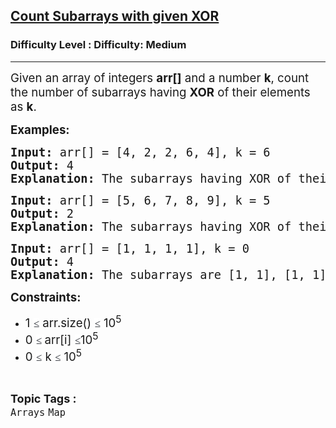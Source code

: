 <h2><a href="https://www.geeksforgeeks.org/problems/count-subarray-with-given-xor/1">Count Subarrays with given XOR</a></h2><h3>Difficulty Level : Difficulty: Medium</h3><hr><div class="problems_problem_content__Xm_eO" bis_skin_checked="1"><p><span style="font-size: 14pt;">Given an array of integers <strong>arr[]</strong> and a number <strong>k</strong>, count the number of subarrays having <strong>XOR</strong> of their elements as <strong>k</strong>.</span></p>
<p><span style="font-size: 14pt;"><strong>Examples:&nbsp;<br></strong></span></p>
<pre><span style="font-size: 14pt;"><strong>Input:</strong> arr[] = [4, 2, 2, 6, 4], k = 6</span><br><span style="font-size: 14pt;"><strong>Output:</strong> 4</span><br><span style="font-size: 14pt;"><strong>Explanation:</strong> The subarrays having XOR of their elements as 6 are [4, 2], [4, 2, 2, 6, 4], [2, 2, 6], and [6]. Hence, the answer is 4.</span></pre>
<pre><span style="font-size: 14pt;"><strong>Input:</strong> arr[] = [5, 6, 7, 8, 9], k = 5</span><br><span style="font-size: 14pt;"><strong>Output:</strong> 2</span><br><span style="font-size: 14pt;"><strong>Explanation:</strong> The subarrays having XOR of their elements as 5 are [5] and [5, 6, 7, 8, 9]. Hence, the answer is 2.</span></pre>
<pre><span style="font-size: 14pt;"><strong>Input:</strong> arr[] = [1, 1, 1, 1], k = 0</span><br><span style="font-size: 14pt;"><strong>Output:</strong> 4</span><br><span style="font-size: 14pt;"><strong>Explanation:</strong> The subarrays are [1, 1], [1, 1], [1, 1] and [1, 1, 1, 1].</span></pre>
<p><span style="font-size: 14pt;"><strong>Constraints:</strong></span></p>
<ul>
<li><span style="font-size: 14pt;">1&nbsp;<span style="color: #1e2229; font-family: Nunito; font-size: 17px; background-color: #ffffff;">≤</span>&nbsp;arr.size()&nbsp;<span style="color: #1e2229; font-family: Nunito; font-size: 17px; background-color: #ffffff;">≤</span>&nbsp;10<sup>5</sup></span></li>
<li><span style="font-size: 14pt;">0&nbsp;<span style="color: #1e2229; font-family: Nunito; font-size: 17px; background-color: #ffffff;">≤ </span>arr[i] <span style="color: #1e2229; font-family: Nunito; font-size: 17px; background-color: #ffffff;">≤</span>10<sup>5</sup></span></li>
<li><span style="font-size: 14pt;">0&nbsp;<span style="color: #1e2229; font-family: Nunito; font-size: 17px; background-color: #ffffff;">≤</span> k&nbsp;<span style="color: #1e2229; font-family: Nunito; font-size: 17px; background-color: #ffffff;">≤</span>&nbsp;10<sup>5</sup></span></li>
</ul></div><br><p><span style=font-size:18px><strong>Topic Tags : </strong><br><code>Arrays</code>&nbsp;<code>Map</code>&nbsp;